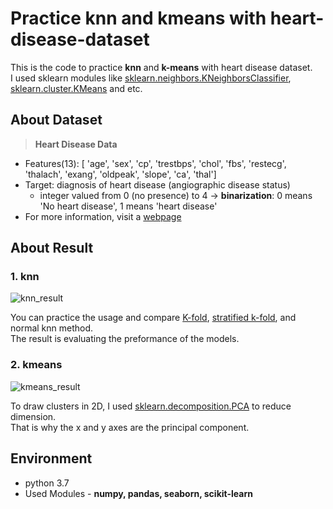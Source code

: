 Practice knn and kmeans with heart-disease-dataset 
=============

This is the code to practice **knn** and **k-means** with heart disease dataset.<br>
I used sklearn modules like [sklearn.neighbors.KNeighborsClassifier](https://scikit-learn.org/stable/modules/generated/sklearn.neighbors.KNeighborsClassifier.html), [sklearn.cluster.KMeans](https://scikit-learn.org/stable/modules/generated/sklearn.cluster.KMeans.html) and etc.

About Dataset
-----
> **Heart Disease Data**

* Features(13): [ 'age', 'sex', 'cp', 'trestbps', 'chol', 'fbs', 'restecg', 'thalach', 'exang', 'oldpeak', 'slope', 'ca', 'thal']
* Target: diagnosis of heart disease (angiographic disease status)
    *  integer valued from 0 (no presence) to 4 -> **binarization**: 0 means 'No heart disease', 1 means 'heart disease'
* For more information, visit a [webpage](https://archive.ics.uci.edu/ml/datasets/Heart+Disease)

About Result
-----

### 1. knn 
![knn_result](https://user-images.githubusercontent.com/66738234/121795556-e9fa2e00-cc4c-11eb-8818-5211cfb18049.png)

You can practice the usage and compare [K-fold](https://scikit-learn.org/stable/modules/generated/sklearn.model_selection.KFold.html), [stratified k-fold](https://scikit-learn.org/stable/modules/generated/sklearn.model_selection.StratifiedKFold.html), and normal knn method.<br>
The result is evaluating the preformance of the models. 

### 2. kmeans
![kmeans_result](https://user-images.githubusercontent.com/66738234/121795377-0d23de00-cc4b-11eb-8284-f33c7f0c5088.png)

To draw clusters in 2D, I used [sklearn.decomposition.PCA](https://scikit-learn.org/stable/modules/generated/sklearn.decomposition.PCA.html) to reduce dimension.<br>
That is why the x and y axes are the principal component.

Environment
----
- python 3.7
- Used Modules - **numpy, pandas, seaborn, scikit-learn**
